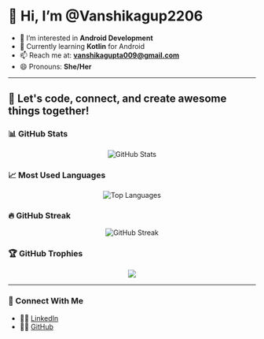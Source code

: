 # 👋 Hi, I’m @Vanshikagup2206

- 👀 I’m interested in **Android Development**
- 🌱 Currently learning **Kotlin** for Android
- 📫 Reach me at: **vanshikagupta009@gmail.com**
- 😄 Pronouns: **She/Her**

---

## 🚀 Let's code, connect, and create awesome things together!

### 📊 GitHub Stats

<p align="center">
  <img src="https://github-readme-stats-git-masterrstaa-rickstaa.vercel.app/api?username=Vanshikagup2206&show_icons=true&theme=radical&hide_border=true&count_private=true&hide=issues,contribs" alt="GitHub Stats" />
</p>

### 📈 Most Used Languages

<p align="center">
  <img src="https://github-readme-stats-git-masterrstaa-rickstaa.vercel.app/api/top-langs/?username=Vanshikagup2206&layout=compact&theme=radical&hide_border=true&langs_count=10&hide=jupyter%20notebook,tex,css,php&exclude_repo=Pacman-AI" alt="Top Languages" />
</p>

### 🔥 GitHub Streak

<p align="center">
  <img src="https://streak-stats.demolab.com?user=Vanshikagup2206&theme=radical&hide_border=true" alt="GitHub Streak" />
</p>

### 🏆 GitHub Trophies

<p align="center">
  <img src="https://github-profile-trophy.vercel.app/?username=Vanshikagup2206&theme=radical&no-bg=true&margin-w=15&margin-h=15" />
</p>

---

### 🔗 Connect With Me

- 👩‍💼 [LinkedIn](https://www.linkedin.com/in/vanshika-gupta-192b31274/)
- 🧑‍💻 [GitHub](https://github.com/Vanshikagup2206)
